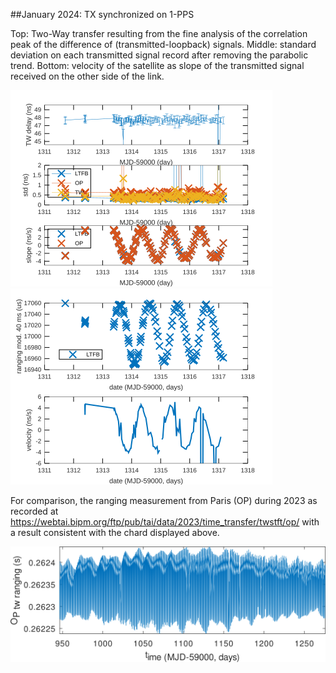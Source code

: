 ##January 2024: TX synchronized on 1-PPS

Top: Two-Way transfer resulting from the fine analysis of the correlation
peak of the difference of (transmitted-loopback) signals. Middle: standard
deviation on each transmitted signal record after removing the parabolic trend.
Bottom: velocity of the satellite as slope of the transmitted signal received
on the other side of the link.

<img src="all.png">

<img src="rangingall.png">

For comparison, the ranging measurement from Paris (OP) during 2023
as recorded at https://webtai.bipm.org/ftp/pub/tai/data/2023/time_transfer/twstft/op/
with a result consistent with the chard displayed above.

<img src="opranging.png">

